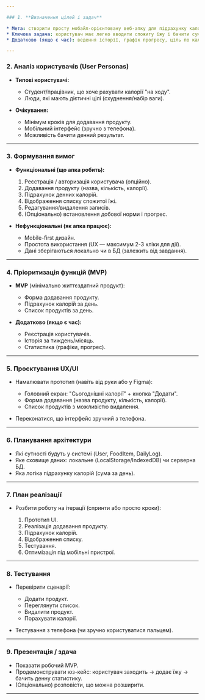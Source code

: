 ```yaml
---

### 1. **Визначення цілей і задач**

* Мета: створити просту мобайл-орієнтовану веб-апку для підрахунку калорій.
* Ключова задача: користувач має легко вводити спожиту їжу і бачити сумарні калорії за день.
* Додатково (якщо є час): ведення історії, графік прогресу, ціль по калоріях.

---
```


### 2. **Аналіз користувачів (User Personas)**

* **Типові користувачі:**

  * Студент/працівник, що хоче рахувати калорії "на ходу".
  * Люди, які мають дієтичні цілі (схуднення/набір ваги).
* **Очікування:**

  * Мінімум кроків для додавання продукту.
  * Мобільний інтерфейс (зручно з телефона).
  * Можливість бачити денний результат.

---

### 3. **Формування вимог**

* **Функціональні (що апка робить):**

  1. Реєстрація / авторизація користувача (опційно).
  2. Додавання продукту (назва, кількість, калорії).
  3. Підрахунок денних калорій.
  4. Відображення списку спожитої їжі.
  5. Редагування/видалення записів.
  6. (Опціонально) встановлення добової норми і прогрес.

* **Нефункціональні (як апка працює):**

  * Mobile-first дизайн.
  * Простота використання (UX — максимум 2-3 кліки для дії).
  * Дані зберігаються локально чи в БД (залежить від завдання).

---

### 4. **Пріоритизація функцій (MVP)**

* **MVP** (мінімально життєздатний продукт):

  * Форма додавання продукту.
  * Підрахунок калорій за день.
  * Список продуктів за день.

* **Додатково (якщо є час):**

  * Реєстрація користувачів.
  * Історія за тиждень/місяць.
  * Статистика (графіки, прогрес).

---

### 5. **Проєктування UX/UI**

* Намалювати прототип (навіть від руки або у Figma):

  * Головний екран: "Сьогоднішні калорії" + кнопка "Додати".
  * Форма додавання (назва продукту, кількість, калорії).
  * Список продуктів з можливістю видалення.
* Переконатися, що інтерфейс зручний з телефона.

---

### 6. **Планування архітектури**

* Які сутності будуть у системі (User, FoodItem, DailyLog).
* Яке сховище даних: локальне (LocalStorage/IndexedDB) чи серверна БД.
* Яка логіка підрахунку калорій (сума за день).

---

### 7. **План реалізації**

* Розбити роботу на ітерації (спринти або просто кроки):

  1. Прототип UI.
  2. Реалізація додавання продукту.
  3. Підрахунок калорій.
  4. Відображення списку.
  5. Тестування.
  6. Оптимізація під мобільні пристрої.

---

### 8. **Тестування**

* Перевірити сценарії:

  * Додати продукт.
  * Переглянути список.
  * Видалити продукт.
  * Порахувати калорії.
* Тестування з телефона (чи зручно користуватися пальцем).

---

### 9. **Презентація / здача**

* Показати робочий MVP.
* Продемонструвати юз-кейс: користувач заходить → додає їжу → бачить денну статистику.
* (Опціонально) розповісти, що можна розширити.

---
